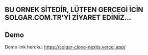 ## BU ORNEK SİTEDİR, LÜTFEN GERCEGİ İCİN SOLGAR.COM.TR'Yİ ZİYARET EDİNİZ...

## Demo

Demo link heroku: https://solgar-clone-nextjs.vercel.app/
